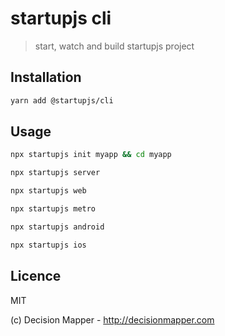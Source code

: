 # startupjs cli

> start, watch and build startupjs project

## Installation

```sh
yarn add @startupjs/cli
```

## Usage

```sh
npx startupjs init myapp && cd myapp
```

```sh
npx startupjs server
```

```sh
npx startupjs web
```

```sh
npx startupjs metro
```

```sh
npx startupjs android
```

```sh
npx startupjs ios
```

## Licence

MIT

(c) Decision Mapper - http://decisionmapper.com
